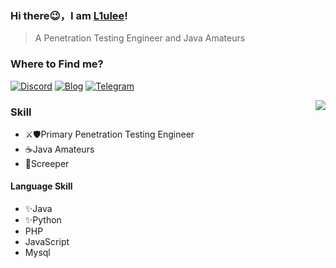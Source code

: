 

### Hi there😉，I am [L1ulee](https://github.com/L1ulee)!

> A Penetration Testing Engineer and Java Amateurs

### Where to Find me?

[![Discord](https://img.shields.io/discord/778637533461348374?color=pink&label=Firstwood&logo=Discord&logoColor=pink&style=social)](https://discord.gg/SXtgf3C85d) [![Blog](https://img.shields.io/badge/Blog-L1ulee's%20Blog-pink?style=social&logo=hexo)](http://blog.firstwood.cc) [![Telegram](https://img.shields.io/badge/Telegram-FirstwoodStudio-blue?style=social&logo=telegram)](https://t.me/firstwoodstudio) 

<img align="right" src="https://github-readme-stats.vercel.app/api?username=L1ulee&show_icons=true&icon_color=CE1D2D&text_color=718096&bg_color=ffffff&hide_title=true" />

### Skill

- ⚔🛡Primary Penetration Testing Engineer
- ☕Java Amateurs
- 🐛Screeper



#### Language Skill

- ✨Java 
- ✨Python
- PHP
- JavaScript
- Mysql